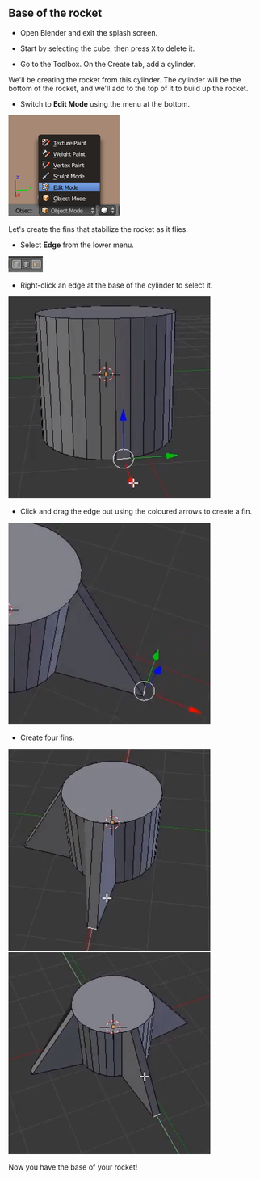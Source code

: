 ## Base of the rocket

+ Open Blender and exit the splash screen.

+ Start by selecting the cube, then press <kbd>X</kbd> to delete it.

+ Go to the Toolbox. On the Create tab, add a cylinder.

We'll be creating the rocket from this cylinder. The cylinder will be the bottom of the rocket, and we'll add to the top of it to build up the rocket.  

+ Switch to **Edit Mode** using the menu at the bottom.

![Edit mode](images/edit-mode.png)

Let's create the fins that stabilize the rocket as it flies.

+ Select **Edge** from the lower menu.

![Edge tool](images/blender-edge-tool.png)

+ Right-click an edge at the base of the cylinder to select it.

![Select an edge](images/blender-rocket-fin-1-1.png)

+ Click and drag the edge out using the coloured arrows to create a fin.

![Drag out the fin](images/blender-rocket-fin-1-2.png)

+ Create four fins.

![Create another fin](images/blender-rocket-fin-2-1.png)
![Create another fin](images/blender-rocket-fin-3-1.png)

Now you have the base of your rocket!
